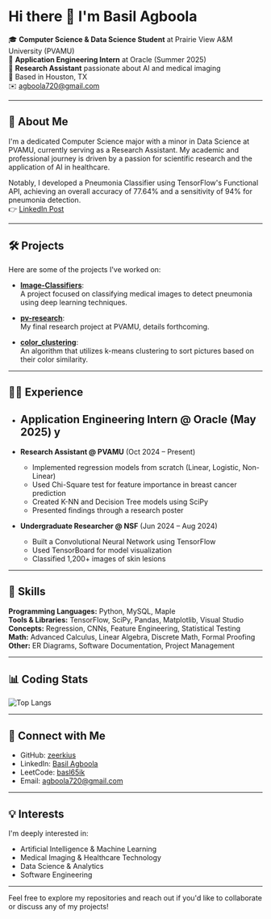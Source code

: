 # Hi there 👋 I'm Basil Agboola

🎓 **Computer Science & Data Science Student** at Prairie View A&M University (PVAMU)  
💼 **Application Engineering Intern** at Oracle (Summer 2025)  
🔬 **Research Assistant** passionate about AI and medical imaging  
📍 Based in Houston, TX  
✉️ agboola720@gmail.com 

---

## 🧐 About Me

I'm a dedicated Computer Science major with a minor in Data Science at PVAMU, currently serving as a Research Assistant. My academic and professional journey is driven by a passion for scientific research and the application of AI in healthcare.

Notably, I developed a Pneumonia Classifier using TensorFlow's Functional API, achieving an overall accuracy of 77.64% and a sensitivity of 94% for pneumonia detection.  
👉 [LinkedIn Post](https://www.linkedin.com/posts/basilagboola_image-classifierspipynb-at-model-zeerkius-activity-7261919709694996480-3ZXo)

---

## 🛠️ Projects

Here are some of the projects I've worked on:

- **[Image-Classifiers](https://github.com/zeerkius/Image-Classifiers)**:  
  A project focused on classifying medical images to detect pneumonia using deep learning techniques.

- **[pv-research](https://github.com/zeerkius/pv-research)**:  
  My final research project at PVAMU, details forthcoming.

- **[color_clustering](https://github.com/zeerkius/color_clustering)**:  
  An algorithm that utilizes k-means clustering to sort pictures based on their color similarity.

---

## 👨‍💻 Experience

- **Application Engineering Intern @ Oracle** (May 2025)
y
  - 
- **Research Assistant @ PVAMU** (Oct 2024 – Present)  
  - Implemented regression models from scratch (Linear, Logistic, Non-Linear)
  - Used Chi-Square test for feature importance in breast cancer prediction
  - Created K-NN and Decision Tree models using SciPy
  - Presented findings through a research poster

- **Undergraduate Researcher @ NSF** (Jun 2024 – Aug 2024)  
  - Built a Convolutional Neural Network using TensorFlow
  - Used TensorBoard for model visualization
  - Classified 1,200+ images of skin lesions

---

## 🧠 Skills

**Programming Languages:** Python, MySQL, Maple  
**Tools & Libraries:** TensorFlow, SciPy, Pandas, Matplotlib, Visual Studio  
**Concepts:** Regression, CNNs, Feature Engineering, Statistical Testing  
**Math:** Advanced Calculus, Linear Algebra, Discrete Math, Formal Proofing  
**Other:** ER Diagrams, Software Documentation, Project Management

---

## 📊 Coding Stats

![Top Langs](https://github-readme-stats.vercel.app/api/top-langs/?username=zeerkius&layout=compact&theme=default)

---

## 📢 Connect with Me

- GitHub: [zeerkius](https://github.com/zeerkius)  
- LinkedIn: [Basil Agboola](https://www.linkedin.com/in/basilagboola/)  
- LeetCode: [basl65ik](https://leetcode.com/u/basl65ik/)  
- Email: agboola720@gmail.com  

---

## 💡 Interests

I'm deeply interested in:

- Artificial Intelligence & Machine Learning  
- Medical Imaging & Healthcare Technology  
- Data Science & Analytics  
- Software Engineering  

---

Feel free to explore my repositories and reach out if you'd like to collaborate or discuss any of my projects!
